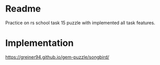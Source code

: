 # Readme
Practice on rs school task 15 puzzle with implemented all task features.
# Implementation
https://greiner94.github.io/gem-puzzle/songbird/

